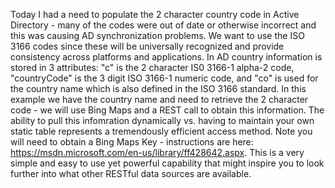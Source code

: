 Today I had a need to populate the 2 character country code in Active Directory - many of the codes were out of date or otherwise incorrect and this was causing AD synchronization problems. We want to use the ISO 3166 codes since these will be universally recognized and provide consistency across platforms and applications. In AD country information is stored in 3 attributes: "c" is the 2 character IS0 3166-1 alpha-2 code, "countryCode" is the 3 digit ISO 3166-1 numeric code, and "co" is used for the country name which is also defined in the ISO 3166 standard. In this example we have the country name and need to retrieve the 2 character code - we will use Bing Maps and a REST call to obtain this information. The ability to pull this infomration dynamically vs. having to maintain your own static table represents a tremendously efficient access method. Note you will need to obtain a Bing Maps Key - instructions are here: https://msdn.microsoft.com/en-us/library/ff428642.aspx. This is a very simple and easy to use yet powerful capability that might inspire you to look further into what other RESTful data sources are available.
